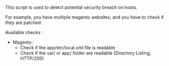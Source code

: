 This script is used to detect potential security breach on hosts.

For example, you have multiple magento websites, and you have to check if they are patched.

Available checks :
- Magento :
	- Check if the app/etc/local.xml file is readable
	- Check if the var/ or app/ folder are readable (Directory Listing, HTTP/200)

